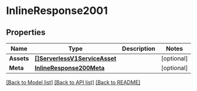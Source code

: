 # InlineResponse2001

## Properties

Name | Type | Description | Notes
------------ | ------------- | ------------- | -------------
**Assets** | [**[]ServerlessV1ServiceAsset**](serverless.v1.service.asset.md) |  | [optional] 
**Meta** | [**InlineResponse200Meta**](inline_response_200_meta.md) |  | [optional] 

[[Back to Model list]](../README.md#documentation-for-models) [[Back to API list]](../README.md#documentation-for-api-endpoints) [[Back to README]](../README.md)



